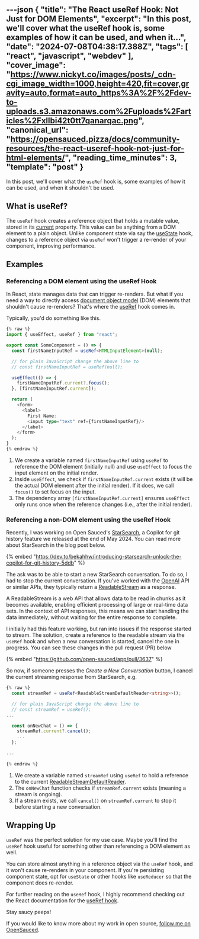 ---json
{
  "title": "The React useRef Hook: Not Just for DOM Elements",
  "excerpt": "In this post, we'll cover what the useRef hook is, some examples of how it can be used, and when it...",
  "date": "2024-07-08T04:38:17.388Z",
  "tags": [
    "react",
    "javascript",
    "webdev"
  ],
  "cover_image": "https://www.nickyt.co/images/posts/_cdn-cgi_image_width=1000,height=420,fit=cover,gravity=auto,format=auto_https%3A%2F%2Fdev-to-uploads.s3.amazonaws.com%2Fuploads%2Farticles%2Fxllbi42t0tt7qanarqac.png",
  "canonical_url": "https://opensauced.pizza/docs/community-resources/the-react-useref-hook-not-just-for-html-elements/",
  "reading_time_minutes": 3,
  "template": "post"
}
---

In this post, we'll cover what the `useRef` hook is, some examples of how it can be used, and when it shouldn't be used.

## What is useRef?

The `useRef` hook creates a reference object that holds a mutable value, stored in its [current](https://react.dev/reference/react/useRef#referencing-a-value-with-a-ref) property. This value can be anything from a DOM element to a plain object. Unlike component state via say the [useState](https://react.dev/reference/react/useState) hook, changes to a reference object via `useRef` won't trigger a re-render of your component, improving performance.

## Examples

### Referencing a DOM element using the useRef Hook 

In React, state manages data that can trigger re-renders. But what if you need a way to directly access [document object model](https://developer.mozilla.org/en-US/docs/Web/API/Document_Object_Model/Introduction) (DOM) elements that shouldn't cause re-renders? That's where the [useRef](https://react.dev/reference/react/useRef) hook comes in.

Typically, you'd do something like this.

```typescript
{% raw %}
import { useEffect, useRef } from "react";

export const SomeComponent = () => {
  const firstNameInputRef = useRef<HTMLInputElement>(null);

  // for plain JavaScript change the above line to
  // const firstNameInputRef = useRef(null);

  useEffect(() => {
    firstNameInputRef.current?.focus();
  }, [firstNameInputRef.current]);

  return (
    <form>
      <label>
        First Name:
        <input type="text" ref={firstNameInputRef}/>
      </label>
    </form>
  );
}
{% endraw %}
```

1. We create a variable named `firstNameInputRef` using `useRef` to reference the DOM element (initially null) and use `useEffect` to focus the input element on the initial render.
1. Inside `useEffect`, we check if `firstNameInputRef.current` exists (it will be the actual DOM element after the initial render). If it does, we call `focus()` to set focus on the input.
1. The dependency array `[firstNameInputRef.current]` ensures `useEffect` only runs once when the reference changes (i.e., after the initial render).

### Referencing a non-DOM element using the useRef Hook

Recently, I was working on Open Sauced's [StarSearch](https://opensauced.pizza/blog/open-source-insights-with-starsearch), a Copilot for git history feature we released at the end of May 2024. You can read more about StarSearch in the blog post below.

{% embed "https://dev.to/bekahhw/introducing-starsearch-unlock-the-copilot-for-git-history-5ddb" %}

The ask was to be able to start a new StarSearch conversation. To do so, I had to stop the current conversation. If you've worked with the [OpenAI](https://openai.com/index/openai-api/) API or similar APIs, they typically return a [ReadableStream](https://developer.mozilla.org/en-US/docs/Web/API/ReadableStream) as a response.

A ReadableStream is a web API that allows data to be read in chunks as it becomes available, enabling efficient processing of large or real-time data sets. In the context of API responses, this means we can start handling the data immediately, without waiting for the entire response to complete.

I initially had this feature working, but ran into issues if the response started to stream. The solution, create a reference to the readable stream via the `useRef` hook and when a new conversation is started, cancel the one in progress. You can see these changes in the pull request (PR) below

{% embed "https://github.com/open-sauced/app/pull/3637" %}

So now, if someone presses the _Create a New Conversation_ button, I cancel the current streaming response from StarSearch, e.g.

```typescript
{% raw %}
  const streamRef = useRef<ReadableStreamDefaultReader<string>>();

  // for plain JavaScript change the above line to
  // const streamRef = useRef();  
...

  const onNewChat = () => {
    streamRef.current?.cancel();
    ...
  };

...
    
{% endraw %}
```

1. We create a variable named `streamRef` using `useRef` to hold a reference to the current [ReadableStreamDefaultReader](https://developer.mozilla.org/en-US/docs/Web/API/ReadableStreamDefaultReader). 
1. The `onNewChat` function checks if `streamRef.current` exists (meaning a stream is ongoing).
1. If a stream exists, we call `cancel()` on `streamRef.current` to stop it before starting a new conversation.

## Wrapping Up

`useRef` was the perfect solution for my use case. Maybe you'll find the `useRef` hook useful for something other than referencing a DOM element as well.

You can store almost anything in a reference object via the `useRef` hook, and it won't cause re-renders in your component. If you're persisting component state, opt for `useState` or other hooks like `useReducer` so that the component does re-render.

For further reading on the `useRef` hook, I highly recommend checking out the React documentation for the [useRef hook](https://react.dev/reference/react/useRef).

Stay saucy peeps!

If you would like to know more about my work in open source, [follow me on OpenSauced](https://oss.fyi/nickytonline).
